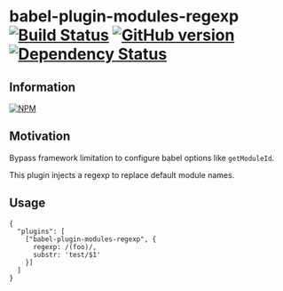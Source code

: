 # babel-plugin-modules-regexp [![Build Status](https://travis-ci.org/BBVAEngineering/babel-plugin-modules-regexp.svg?branch=master)](https://travis-ci.org/BBVAEngineering/babel-plugin-modules-regexp) [![GitHub version](https://badge.fury.io/gh/BBVAEngineering%2Fbabel-plugin-modules-regexp.svg)](https://badge.fury.io/gh/BBVAEngineering%2Fbabel-plugin-modules-regexp) [![Dependency Status](https://david-dm.org/BBVAEngineering/babel-plugin-modules-regexp.svg)](https://david-dm.org/BBVAEngineering/babel-plugin-modules-regexp)

## Information

[![NPM](https://nodei.co/npm/babel-plugin-modules-regexp.png?downloads=true&downloadRank=true)](https://nodei.co/npm/babel-plugin-modules-regexp/)

## Motivation

Bypass framework limitation to configure babel options like `getModuleId`.

This plugin injects a regexp to replace default module names.

## Usage

```
{
  "plugins": [
    ["babel-plugin-modules-regexp", {
      regexp: /(foo)/,
      substr: 'test/$1'
    }]
  ]
}

```
